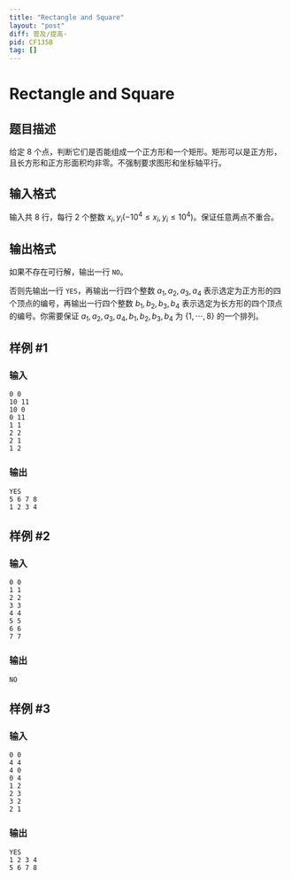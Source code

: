 ```yaml
---
title: "Rectangle and Square"
layout: "post"
diff: 普及/提高-
pid: CF135B
tag: []
---
```


# Rectangle and Square

## 题目描述

给定 $8$ 个点，判断它们是否能组成一个正方形和一个矩形。矩形可以是正方形，且长方形和正方形面积均非零。不强制要求图形和坐标轴平行。

## 输入格式

输入共 $8$ 行，每行 $2$ 个整数 $x_i,y_i\left(-10^4\leqslant x_i,y_i\leqslant10^4\right)$。保证任意两点不重合。

## 输出格式

如果不存在可行解，输出一行 `NO`。

否则先输出一行 `YES`，再输出一行四个整数 $a_1,a_2,a_3,a_4$ 表示选定为正方形的四个顶点的编号，再输出一行四个整数 $b_1,b_2,b_3,b_4$ 表示选定为长方形的四个顶点的编号。你需要保证 $a_1,a_2,a_3,a_4,b_1,b_2,b_3,b_4$ 为 $\{1,\cdots,8\}$ 的一个排列。

## 样例 #1

### 输入

```
0 0
10 11
10 0
0 11
1 1
2 2
2 1
1 2

```

### 输出

```
YES
5 6 7 8
1 2 3 4

```

## 样例 #2

### 输入

```
0 0
1 1
2 2
3 3
4 4
5 5
6 6
7 7

```

### 输出

```
NO

```

## 样例 #3

### 输入

```
0 0
4 4
4 0
0 4
1 2
2 3
3 2
2 1

```

### 输出

```
YES
1 2 3 4
5 6 7 8

```

